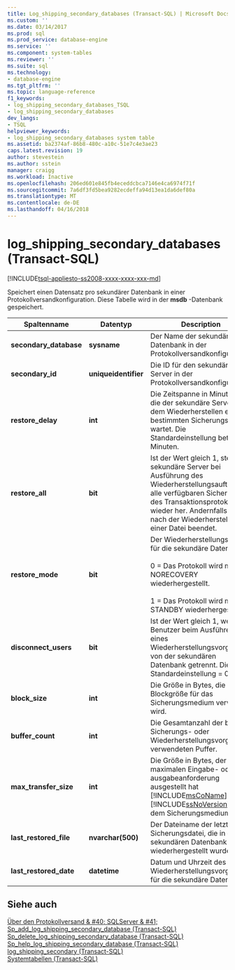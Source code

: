 ```yaml
---
title: Log_shipping_secondary_databases (Transact-SQL) | Microsoft Docs
ms.custom: ''
ms.date: 03/14/2017
ms.prod: sql
ms.prod_service: database-engine
ms.service: ''
ms.component: system-tables
ms.reviewer: ''
ms.suite: sql
ms.technology:
- database-engine
ms.tgt_pltfrm: ''
ms.topic: language-reference
f1_keywords:
- log_shipping_secondary_databases_TSQL
- log_shipping_secondary_databases
dev_langs:
- TSQL
helpviewer_keywords:
- log_shipping_secondary_databases system table
ms.assetid: ba2374af-86b8-480c-a10c-51e7c4e3ae23
caps.latest.revision: 19
author: stevestein
ms.author: sstein
manager: craigg
ms.workload: Inactive
ms.openlocfilehash: 206ed601e845fb4eceddcbca7146e4ca6974f71f
ms.sourcegitcommit: 7a6df3fd5bea9282ecdeffa94d13ea1da6def80a
ms.translationtype: MT
ms.contentlocale: de-DE
ms.lasthandoff: 04/16/2018
---
```

# <a name="logshippingsecondarydatabases-transact-sql"></a>log_shipping_secondary_databases (Transact-SQL)
[!INCLUDE[tsql-appliesto-ss2008-xxxx-xxxx-xxx-md](../../includes/tsql-appliesto-ss2008-xxxx-xxxx-xxx-md.md)]

  Speichert einen Datensatz pro sekundärer Datenbank in einer Protokollversandkonfiguration. Diese Tabelle wird in der **msdb** -Datenbank gespeichert.  
  
|Spaltenname|Datentyp|Description|  
|-----------------|---------------|-----------------|  
|**secondary_database**|**sysname**|Der Name der sekundären Datenbank in der Protokollversandkonfiguration.|  
|**secondary_id**|**uniqueidentifier**|Die ID für den sekundären Server in der Protokollversandkonfiguration.|  
|**restore_delay**|**int**|Die Zeitspanne in Minuten an, die der sekundäre Server vor dem Wiederherstellen einer bestimmten Sicherungsdatei wartet. Die Standardeinstellung beträgt 0 Minuten.|  
|**restore_all**|**bit**|Ist der Wert gleich 1, stellt der sekundäre Server bei Ausführung des Wiederherstellungsauftrags alle verfügbaren Sicherungen des Transaktionsprotokolls wieder her. Andernfalls wird nach der Wiederherstellung einer Datei beendet.|  
|**restore_mode**|**bit**|Der Wiederherstellungsmodus für die sekundäre Datenbank.<br /><br /> 0 = Das Protokoll wird mit NORECOVERY wiederhergestellt.<br /><br /> 1 = Das Protokoll wird mit STANDBY wiederhergestellt.|  
|**disconnect_users**|**bit**|Ist der Wert gleich 1, werden Benutzer beim Ausführen eines Wiederherstellungsvorgangs von der sekundären Datenbank getrennt. Die Standardeinstellung = 0.|  
|**block_size**|**int**|Die Größe in Bytes, die als Blockgröße für das Sicherungsmedium verwendet wird.|  
|**buffer_count**|**int**|Die Gesamtanzahl der beim Sicherungs- oder Wiederherstellungsvorgang verwendeten Puffer.|  
|**max_transfer_size**|**int**|Die Größe in Bytes, der maximalen Eingabe- oder ausgabeanforderung ausgestellt hat [!INCLUDE[msCoName](../../includes/msconame-md.md)] [!INCLUDE[ssNoVersion](../../includes/ssnoversion-md.md)] auf dem Sicherungsmedium.|  
|**last_restored_file**|**nvarchar(500)**|Der Dateiname der letzten Sicherungsdatei, die in der sekundären Datenbank wiederhergestellt wurde.|  
|**last_restored_date**|**datetime**|Datum und Uhrzeit des letzten Wiederherstellungsvorgangs für die sekundäre Datenbank.|  
  
## <a name="see-also"></a>Siehe auch  
 [Über den Protokollversand & #40; SQLServer & #41;](../../database-engine/log-shipping/about-log-shipping-sql-server.md)   
 [Sp_add_log_shipping_secondary_database &#40;Transact-SQL&#41;](../../relational-databases/system-stored-procedures/sp-add-log-shipping-secondary-database-transact-sql.md)   
 [Sp_delete_log_shipping_secondary_database &#40;Transact-SQL&#41;](../../relational-databases/system-stored-procedures/sp-delete-log-shipping-secondary-database-transact-sql.md)   
 [Sp_help_log_shipping_secondary_database &#40;Transact-SQL&#41;](../../relational-databases/system-stored-procedures/sp-help-log-shipping-secondary-database-transact-sql.md)   
 [log_shipping_secondary &#40;Transact-SQL&#41;](../../relational-databases/system-tables/log-shipping-secondary-transact-sql.md)   
 [Systemtabellen &#40;Transact-SQL&#41;](../../relational-databases/system-tables/system-tables-transact-sql.md)  
  
  

